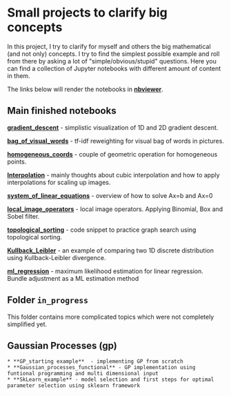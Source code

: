 # Small projects to clarify big concepts

In this project, I try to clarify for myself and others the big mathematical (and not only) concepts.
I try to find the simplest possible example and roll from there by asking a lot of "simple/obvious/stupid" questions.
Here you can find a collection of Jupyter notebooks with different amount of content in them.

The links below will render the notebooks in [**nbviewer**](https://nbviewer.jupyter.org/).

## Main finished notebooks
[**gradient_descent**](https://nbviewer.jupyter.org/github/ovysotska/in_simple_english/blob/master/gradient_descent.ipynb) - simplistic visualization of 1D and 2D gradient descent.

[**bag_of_visual_words**](https://nbviewer.jupyter.org/github/ovysotska/in_simple_english/blob/master/bag_of_visual_words.ipynb) - tf-idf reweighting for visual bag of words in pictures.

[**homogeneous_coords**](https://nbviewer.jupyter.org/github/ovysotska/in_simple_english/blob/master/homogeneous_coords.ipynb) - couple of geometric operation for homogeneous points.

[**Interpolation**](https://nbviewer.jupyter.org/github/ovysotska/in_simple_english/blob/master/Interpolation.ipynb) - mainly thoughts about cubic interpolation and how to apply interpolations for scaling up images.

[**system_of_linear_equations**](https://nbviewer.jupyter.org/github/ovysotska/in_simple_english/blob/master/system_of_linear_equations.ipynb) - overview of how to solve Ax=b and Ax=0

[**local_image_operators**](https://nbviewer.jupyter.org/github/ovysotska/in_simple_english/blob/master/local_image_operators.ipynb) - local image operators. Applying Binomial, Box and Sobel filter.

[**topological_sorting**](https://nbviewer.jupyter.org/github/ovysotska/in_simple_english/blob/master/topological_sorting.ipynb) - code snippet to practice graph search using topological sorting.

[**Kullback_Leibler**](https://nbviewer.jupyter.org/github/ovysotska/in_simple_english/blob/master/Kullback_Leibler.ipynb)  - an example of comparing two 1D discrete distribution using Kullback-Leibler divergence.

[**ml_regression**](https://nbviewer.jupyter.org/github/ovysotska/in_simple_english/blob/master/ml_regression.ipynb) - maximum likelihood estimation for linear regression. Bundle adjustment as a ML estimation method


## Folder `in_progress`
This folder contains more complicated topics which were not completely simplified yet.

## Gaussian Processes (gp)
	* **GP_starting example**  - implementing GP from scratch
	* **Gaussian_processes_functional** - GP implementation using funtional programming and multi dimensional input
	* **SkLearn_example** - model selection and first steps for optimal parameter selection using sklearn framework

